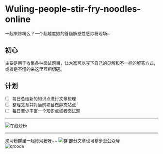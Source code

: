 # Wuling-people-stir-fry-noodles-online
一起来炒粉么？一个超越度娘的答疑解惑性感炒粉现场~
## 初心
主要是用于收集各种面试题目，让大家可以写下自己的见解和不一样的解答方式，或者是不懂的来这里互相切磋。
## 计划
- [ ] 每日总结新的知识点进行文章梳理
- [ ] 整理文章并对当前项目做静态站点
- [ ] 每日至少丰富一个知识点或者面试题
***
![在线炒粉](https://mmbiz.qpic.cn/mmbiz_gif/ELZpPficmGibgYC89y5UOaa7hNEHLF2iaJTrFpfokEdGhRtjKic3ek1icJJJBpH0icchDItt2KKjCu2WRy5yZE6yWSPg/0?wx_fmt=gif)
*** 
来河粉群里一起炒河粉呀~~
![群](https://mmbiz.qpic.cn/mmbiz_jpg/ELZpPficmGibgdDKvLRZT9sUm5y3lKxibxUy1X4qFibxAY17pgOV0UBaHNjy7ok8dMr9QUibMPNTOSummkeaN8fbkAA/0?wx_fmt=jpeg)
部分文章也可移步至公众号    
![qrcode](https://mmbiz.qpic.cn/mmbiz_jpg/ELZpPficmGibiaCNqMlQaFPnv7kKI7pyPPq0IWEVpyoNp5xPVZ7PkWs2icQVbw88ibmgoicrGDAyTghgiaOtLbvyc0fUA/0?wx_fmt=jpeg)
